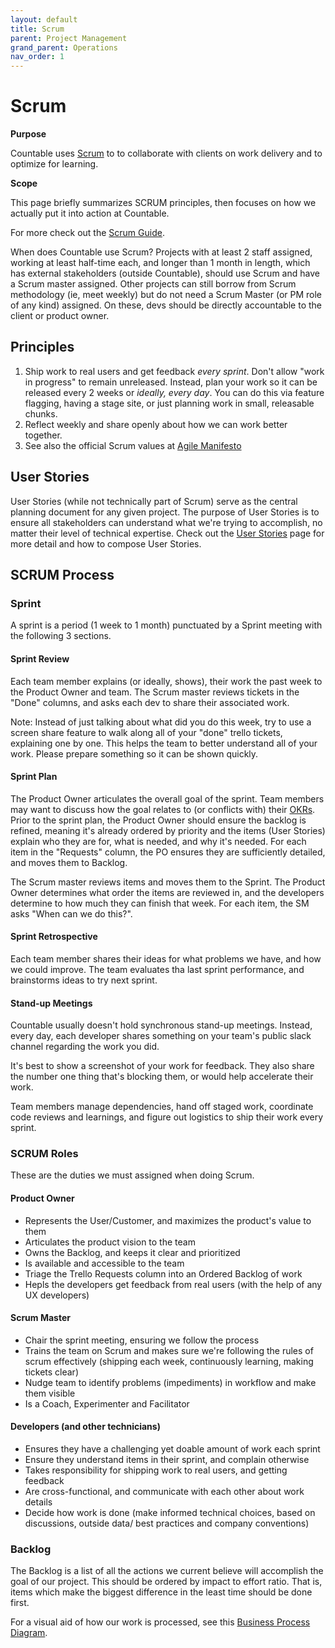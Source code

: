 ```yaml
---
layout: default
title: Scrum
parent: Project Management
grand_parent: Operations
nav_order: 1
---
```


# Scrum

**Purpose**

Countable uses
[Scrum](https://en.wikipedia.org/wiki/Scrum_\(software_development\)) to
to collaborate with clients on work delivery and to optimize for learning.

**Scope**

This page briefly summarizes SCRUM principles, then focuses on how we
actually put it into action at Countable.

For more check out the
[Scrum Guide](https://www.scrumguides.org/scrum-guide.html).

When does Countable use Scrum? Projects with at least 2 staff assigned, working at least half-time each, and longer than 1 month in length, which has external stakeholders (outside Countable), should use Scrum and have a Scrum master assigned. Other projects can still borrow from Scrum methodology (ie, meet weekly) but do not need a Scrum Master (or PM role of any kind) assigned. On these, devs should be directly accountable to the client or product owner.

## Principles

1.  Ship work to real users and get feedback *every sprint*. Don't allow
    "work in progress" to remain unreleased. Instead, plan your work so it
    can be released every 2 weeks or *ideally, every day*. You can do this via feature flagging, having a stage site, or just planning work in small, releasable chunks.
2.  Reflect weekly and share openly about how we can work better together.
3.  See also the official Scrum values at [Agile Manifesto](https://agilemanifesto.org/)

## User Stories

User Stories (while not technically part of Scrum) serve as the central planning document for any given project. The purpose of User Stories is to ensure all stakeholders can
understand what we're trying to accomplish, no matter their level of technical expertise. Check out the [User Stories](/ux/USER_STORIES.md) page for more detail and how to compose User Stories.

## SCRUM Process

### Sprint

A sprint is a period (1 week to 1 month) punctuated by a Sprint meeting with the following 3 sections.

#### Sprint Review

Each team member explains (or ideally, shows), their work the past week to the Product Owner and team. The Scrum master reviews tickets in the "Done" columns, and asks each dev to share their associated work.

Note: Instead of just talking about what did you do this week, try to
use a screen share feature to walk along all of your "done" trello
tickets, explaining one by one. This helps the team to better understand
all of your work. Please prepare something so it can be shown quickly.

#### Sprint Plan

The Product Owner articulates the overall goal of the sprint. Team members may want to discuss how the goal relates to (or conflicts with) their [OKRs](/peopleops/OKRS.md).
Prior to the sprint plan, the Product Owner should ensure the backlog is refined, meaning it's already ordered by priority and the items (User Stories) explain who they are for, what is needed, and why it's needed. For each item in the "Requests" column, the PO ensures they are sufficiently detailed, and moves them to Backlog.

The Scrum master reviews items and moves them to the Sprint. The Product Owner determines what order the items are reviewed in, and the developers determine to how much they can finish that week. For each item, the SM asks "When can we do this?".

#### Sprint Retrospective

Each team member shares their ideas for what problems we have, and how we could improve. The team evaluates tha last sprint performance, and brainstorms ideas to try next sprint.

#### Stand-up Meetings

Countable usually doesn't hold synchronous stand-up meetings. Instead, every
day, each developer shares something on your team's public slack channel
regarding the work you did. 

It's best to show a screenshot of your work for feedback. They also share the number one thing that's blocking them, or would help accelerate their work.

Team members manage dependencies, hand off staged work, coordinate code reviews and learnings, and figure out logistics to ship their work every sprint.

### SCRUM Roles

These are the duties we must assigned when doing Scrum.

#### Product Owner

  - Represents the User/Customer, and maximizes the product's value to them
  - Articulates the product vision to the team
  - Owns the Backlog, and keeps it clear and prioritized
  - Is available and accessible to the team
  - Triage the Trello Requests column into an Ordered Backlog of work
  - Hepls the developers get feedback from real users (with the help of any UX developers)

#### Scrum Master

  - Chair the sprint meeting, ensuring we follow the process
  - Trains the team on Scrum and makes sure we're following the rules of
    scrum effectively (shipping each week, continuously learning, making
    tickets clear)
  - Nudge team to identify problems (impediments) in workflow and make them visible
  - Is a Coach, Experimenter and Facilitator

#### Developers (and other technicians)

  - Ensures they have a challenging yet doable amount of work each sprint
  - Ensure they understand items in their sprint, and complain otherwise
  - Takes responsibility for shipping work to real users, and getting feedback
  - Are cross-functional, and communicate with each other about work details
  - Decide how work is done (make informed technical choices, based on discussions, outside data/ best practices and company conventions)


### Backlog

The Backlog is a list of all the actions we current believe will
accomplish the goal of our project. This should be ordered by impact to
effort ratio. That is, items which make the biggest difference in the
least time should be done first.

For a visual aid of how our work is processed, see this [Business Process Diagram](https://drive.google.com/open?id=1VrniT1lRqVu9sJr0ZMK1aQLnFwEuFIQD).


